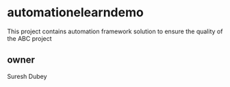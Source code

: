 # automationelearndemo
This project contains automation framework solution to ensure the quality of the ABC project

## owner
Suresh Dubey
